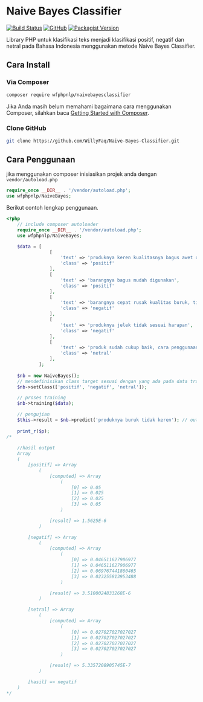 # Naive Bayes Classifier

[![Build Status](https://travis-ci.org/WillyFaq/Naive-Bayes-Classifier.svg?branch=master)](https://travis-ci.org/github/WillyFaq/Naive-Bayes-Classifier)
[![GitHub](https://img.shields.io/github/license/willyfaq/Naive-Bayes-Classifier)](https://github.com/WillyFaq/Naive-Bayes-Classifier/blob/master/LICENSE)
[![Packagist Version](https://img.shields.io/packagist/v/wfphpnlp/naivebayesclassifier)](https://packagist.org/packages/wfphpnlp/naivebayesclassifier#dev-master)

Library PHP untuk klasifikasi teks menjadi klasifikasi positif, negatif dan netral pada Bahasa Indonesia menggunakan metode Naive Bayes Classifier.

## Cara Install
### Via Composer
```bash
composer require wfphpnlp/naivebayesclassifier
```
Jika Anda masih belum memahami bagaimana cara menggunakan Composer, silahkan baca [Getting Started with Composer](https://getcomposer.org/doc/00-intro.md).
### Clone GitHub
```bash
git clone https://github.com/WillyFaq/Naive-Bayes-Classifier.git
```
## Cara Penggunaan
jika menggunakan composer inisiasikan projek anda dengan `vendor/autoload.php`
```php
require_once __DIR__ . '/vendor/autoload.php';
use wfphpnlp/NaiveBayes;
```
Berikut contoh lengkap penggunaan.
```php
<?php
    // include composer autoloader
    require_once __DIR__ . '/vendor/autoload.php';
    use wfphpnlp/NaiveBayes;

    $data = [
                [
                    'text' => 'produknya keren kualitasnya bagus awet dan tahan lama',
                    'class' => 'positif'
                ],
                [
                    'text' => 'barangnya bagus mudah digunakan',
                    'class' => 'positif'
                ],
                [
                    'text' => 'barangnya cepat rusak kualitas buruk, tidak bisa digunakan sama sekali',
                    'class' => 'negatif'
                ],
                [
                    'text' => 'produknya jelek tidak sesuai harapan',
                    'class' => 'negatif'
                ],
                [
                    'text' => 'produk sudah cukup baik, cara penggunaanya juga cukup mudah',
                    'class' => 'netral'
                ],
            ];
			
    $nb = new NaiveBayes();
    // mendefinisikan class target sesuai dengan yang ada pada data training.
    $nb->setClass(['positif', 'negatif', 'netral']);

    // proses training
    $nb->training($data);

    // pengujian
    $this->result = $nb->predict('produknya buruk tidak keren'); // output "negatif"
    
    print_r($p);
/*
    
    //hasil output
    Array
    (
        [positif] => Array
            (
                [computed] => Array
                    (
                        [0] => 0.05
                        [1] => 0.025
                        [2] => 0.025
                        [3] => 0.05
                    )

                [result] => 1.5625E-6
            )

        [negatif] => Array
            (
                [computed] => Array
                    (
                        [0] => 0.046511627906977
                        [1] => 0.046511627906977
                        [2] => 0.069767441860465
                        [3] => 0.023255813953488
                    )

                [result] => 3.5100024833268E-6
            )

        [netral] => Array
            (
                [computed] => Array
                    (
                        [0] => 0.027027027027027
                        [1] => 0.027027027027027
                        [2] => 0.027027027027027
                        [3] => 0.027027027027027
                    )

                [result] => 5.3357208905745E-7
            )

        [hasil] => negatif
    )
*/
```
